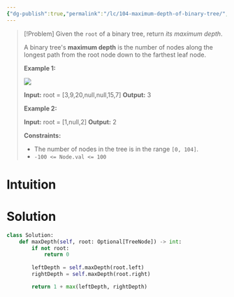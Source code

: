 ```yaml
---
{"dg-publish":true,"permalink":"/lc/104-maximum-depth-of-binary-tree/","tags":["tree","binaryTree","bfs","dfs"]}
---
```


> [!Problem]
> Given the `root` of a binary tree, return _its maximum depth_.
> 
> A binary tree's **maximum depth** is the number of nodes along the longest path from the root node down to the farthest leaf node.
> 
> **Example 1:**
> 
> ![](https://assets.leetcode.com/uploads/2020/11/26/tmp-tree.jpg)
> 
> **Input:** root = [3,9,20,null,null,15,7]
> **Output:** 3
> 
> **Example 2:**
> 
> **Input:** root = [1,null,2]
> **Output:** 2
> 
> **Constraints:**
> 
> - The number of nodes in the tree is in the range `[0, 104]`.
> - `-100 <= Node.val <= 100`

# Intuition

# Solution
```python
class Solution:
    def maxDepth(self, root: Optional[TreeNode]) -> int:
        if not root:
            return 0
        
        leftDepth = self.maxDepth(root.left)
        rightDepth = self.maxDepth(root.right)

        return 1 + max(leftDepth, rightDepth)
```